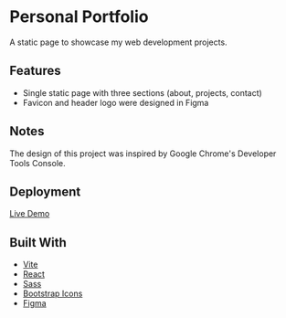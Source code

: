 # Personal Portfolio

A static page to showcase my web development projects.

## Features

+ Single static page with three sections (about, projects, contact)
+ Favicon and header logo were designed in Figma

## Notes

The design of this project was inspired by Google Chrome's Developer Tools Console.

## Deployment

[Live Demo](https://betsymao.onrender.com/)

## Built With

+ [Vite](https://vitejs.dev/)
+ [React](https://react.dev/)
+ [Sass](https://sass-lang.com/)
+ [Bootstrap Icons](https://icons.getbootstrap.com/)
+ [Figma](https://www.figma.com/)
